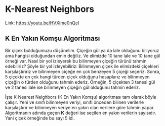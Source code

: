 # K-Nearest Neighbors

Link: https://youtu.be/HVXime0nQeI

## K En Yakın Komşu Algoritması

Bir çiçek bulduğumuzu düşünelim. Çiçeğin gül ya da lale olduğunu biliyoruz ama hangisi olduğundan emin değiliz. Ve elimizde 10 tane lale ve 10 tane gül örneği var. Nasıl bir yol izleyerek bu bilinmeyen çiçeğin türünü tahmin edebiliriz? Şöyle bir yol izleyebiliriz: Bilinmeyen çiçek ile elimizdeki çiçekleri karşılaştırırız ve bilinmeyen çiçeğe en çok benzeyen 5 çiçeği seçeriz. Sonra, 5 çiçekte en çok hangi türden çiçek olduğunu hesaplarız ve bilinmeyen çiçeğin o türden olduğunu tahmin ederiz. Örneğin, 5 çiçekten 3 tanesi gül ve 2 tanesi lale ise bilinmeyen çiçeğin gül olduğunu tahmin ederiz. <br>

İşte K-Nearest Neighbors (K En Yakın Komşu) algoritması tam olarak böyle çalışır. Yeni ve sınıfı bilinmeyen veriyi, sınıfı önceden bilinen verilerle karşılaştırır ve bilinmeyen veriye en yakın olan verilere göre tahmin yapar. Algoritmanın adında geçen **K** değeri ise seçilen en yakın verilerin sayısıdır. Yani çiçek örneğinde bu sayı 5 idi. 

